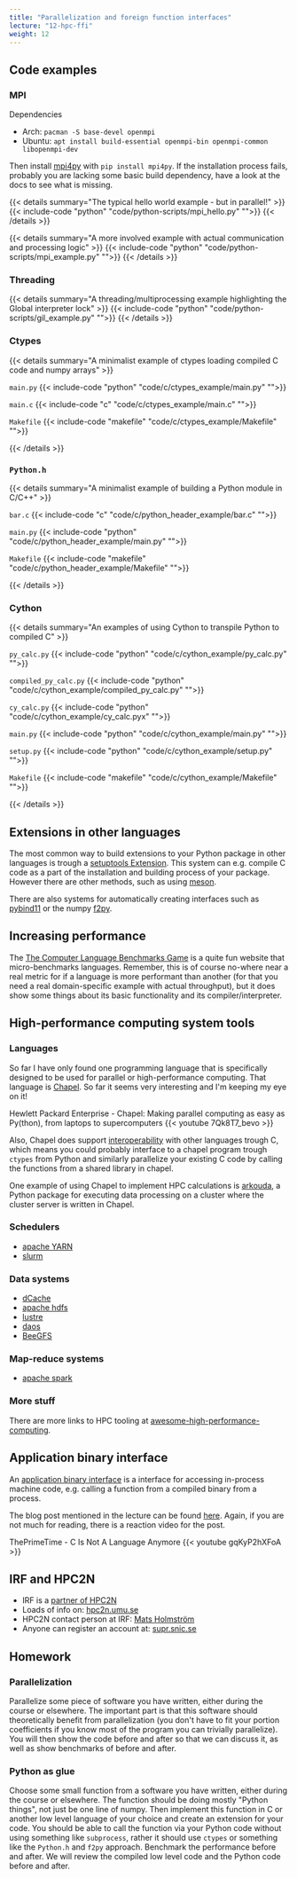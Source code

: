 ```yaml
---
title: "Parallelization and foreign function interfaces"
lecture: "12-hpc-ffi"
weight: 12
---
```


## Code examples

### MPI

Dependencies

- Arch: `pacman -S base-devel openmpi`
- Ubuntu: `apt install build-essential openmpi-bin openmpi-common libopenmpi-dev`

Then install [mpi4py](https://mpi4py.readthedocs.io/en/stable/) with `pip install mpi4py`. If the
installation process fails, probably you are lacking some basic build dependency, have a look at the
docs to see what is missing.

{{< details summary="The typical hello world example - but in parallel!" >}}
{{< include-code "python" "code/python-scripts/mpi_hello.py" "">}}
{{< /details >}}

{{< details summary="A more involved example with actual communication and processing logic" >}}
{{< include-code "python" "code/python-scripts/mpi_example.py" "">}}
{{< /details >}}

### Threading

{{< details summary="A threading/multiprocessing example highlighting the Global interpreter lock" >}}
{{< include-code "python" "code/python-scripts/gil_example.py" "">}}
{{< /details >}}

### Ctypes

{{< details summary="A minimalist example of ctypes loading compiled C code and numpy arrays" >}}

<code>main.py</code> 
{{< include-code "python" "code/c/ctypes_example/main.py" "">}}


<code>main.c</code> 
{{< include-code "c" "code/c/ctypes_example/main.c" "">}}


<code>Makefile</code> 
{{< include-code "makefile" "code/c/ctypes_example/Makefile" "">}}

{{< /details >}}


### `Python.h`

{{< details summary="A minimalist example of building a Python module in C/C++" >}}

<code>bar.c</code>
{{< include-code "c" "code/c/python_header_example/bar.c" "">}}


<code>main.py</code> 
{{< include-code "python" "code/c/python_header_example/main.py" "">}}


<code>Makefile</code> 
{{< include-code "makefile" "code/c/python_header_example/Makefile" "">}}

{{< /details >}}


### Cython


{{< details summary="An examples of using Cython to transpile Python to compiled C" >}}

<code>py_calc.py</code>
{{< include-code "python" "code/c/cython_example/py_calc.py" "">}}

<code>compiled_py_calc.py</code>
{{< include-code "python" "code/c/cython_example/compiled_py_calc.py" "">}}

<code>cy_calc.py</code>
{{< include-code "python" "code/c/cython_example/cy_calc.pyx" "">}}


<code>main.py</code> 
{{< include-code "python" "code/c/cython_example/main.py" "">}}


<code>setup.py</code> 
{{< include-code "python" "code/c/cython_example/setup.py" "">}}


<code>Makefile</code> 
{{< include-code "makefile" "code/c/cython_example/Makefile" "">}}

{{< /details >}}


## Extensions in other languages

The most common way to build extensions to your Python package in other languages is trough a
[setuptools Extension](https://setuptools.pypa.io/en/stable/userguide/ext_modules.html). This system
can e.g. compile C code as a part of the installation and building process of your package. However
there are other methods, such as using [meson](https://mesonbuild.com/index.html).

There are also systems for automatically creating interfaces such as [pybind11](https://github.com/pybind/pybind11) or the numpy [f2py](https://numpy.org/doc/stable/f2py/).

## Increasing performance

The [The Computer Language Benchmarks Game](https://benchmarksgame-team.pages.debian.net/benchmarksgame/index.html) is a quite fun website that micro-benchmarks languages. Remember, this is of course no-where near a real metric for if a language is more performant than another (for that you need a real domain-specific example with actual throughput), but it does show some things about its basic functionality and its compiler/interpreter.


## High-performance computing system tools

### Languages

So far I have only found one programming language that is specifically designed to be used for
parallel or high-performance computing. That language is [Chapel](https://chapel-lang.org/). So far
it seems very interesting and I'm keeping my eye on it!

Hewlett Packard Enterprise - Chapel: Making parallel computing as easy as Py(thon), from laptops to supercomputers
{{< youtube 7Qk8T7_bevo >}}

Also, Chapel does support
[interoperability](https://chapel-lang.org/docs/language/spec/interoperability.html) with other
languages trough C, which means you could probably interface to a chapel program trough `ctypes`
from Python and similarly parallelize your existing C code by calling the functions from a shared
library in chapel.

One example of using Chapel to implement HPC calculations is
[arkouda](https://github.com/Bears-R-Us/arkouda), a Python package for executing data processing on
a cluster where the cluster server is written in Chapel.


### Schedulers

- [apache YARN](https://hadoop.apache.org/docs/current/hadoop-yarn/hadoop-yarn-site/YARN.html)
- [slurm](https://slurm.schedmd.com/documentation.html)

### Data systems

- [dCache](https://github.com/dCache/dcache)
- [apache hdfs](https://hadoop.apache.org/docs/stable/hadoop-project-dist/hadoop-hdfs/HdfsDesign.html)
- [lustre](https://www.lustre.org/)
- [daos](https://daos.io/)
- [BeeGFS](https://www.beegfs.io/c/)

### Map-reduce systems

- [apache spark](https://spark.apache.org/docs/latest/api/python/index.html)

### More stuff

There are more links to HPC tooling at [awesome-high-performance-computing](https://github.com/trevor-vincent/awesome-high-performance-computing).


## Application binary interface

An [application binary interface](https://en.wikipedia.org/wiki/Application_binary_interface) is a
interface for accessing in-process machine code, e.g. calling a function from a compiled binary from
a process.

The blog post mentioned in the lecture can be found
[here](https://faultlore.com/blah/c-isnt-a-language/). Again, if you are not much for reading, there
is a reaction video for the post.

ThePrimeTime - C Is Not A Language Anymore
{{< youtube gqKyP2hXFoA >}}


## IRF and HPC2N

- IRF is a [partner of HPC2N](https://www.hpc2n.umu.se/partners)
- Loads of info on: [hpc2n.umu.se](https://www.hpc2n.umu.se/)
- HPC2N contact person at IRF: [Mats Holmström](https://www.irf.se/medarbetare/mats_holmstrom/)
- Anyone can register an account at: [supr.snic.se](https://supr.naiss.se/)

## Homework

### Parallelization

Parallelize some piece of software you have written, either during the course or elsewhere. The
important part is that this software should theoretically benefit from parallelization (you don't
have to fit your portion coefficients if you know most of the program you can trivially parallelize). You
will then show the code before and after so that we can discuss it, as well as show benchmarks of before and after.

### Python as glue

Choose some small function from a software you have written, either during the course or elsewhere. The function should be doing mostly "Python things", not just be one line of numpy. Then implement this function in C or another low level language of your choice and create an extension for your code. You should be able to call the function via your Python code without using something like `subprocess`, rather it should use `ctypes` or something like the `Python.h` and `f2py` approach. Benchmark the performance before and after. We will review the compiled low level code and the Python code before and after.
